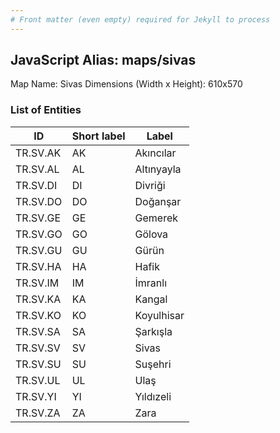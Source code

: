 ```yaml
---
# Front matter (even empty) required for Jekyll to process
---
```


## JavaScript Alias: maps/sivas

Map Name: Sivas
Dimensions (Width x Height): 610x570





### List of Entities

ID | Short label | Label
---|---|---|
TR.SV.AK | AK | Akıncılar
TR.SV.AL | AL | Altınyayla
TR.SV.DI | DI | Divriği
TR.SV.DO | DO | Doğanşar
TR.SV.GE | GE | Gemerek
TR.SV.GO | GO | Gölova
TR.SV.GU | GU | Gürün
TR.SV.HA | HA | Hafik
TR.SV.IM | IM | İmranlı
TR.SV.KA | KA | Kangal
TR.SV.KO | KO | Koyulhisar
TR.SV.SA | SA | Şarkışla
TR.SV.SV | SV | Sivas
TR.SV.SU | SU | Suşehri
TR.SV.UL | UL | Ulaş
TR.SV.YI | YI | Yıldızeli
TR.SV.ZA | ZA | Zara